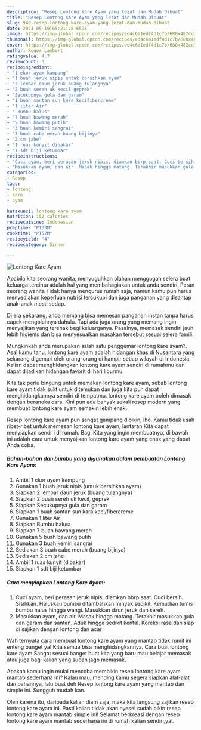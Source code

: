 ```yaml
---
description: "Resep Lontong Kare Ayam yang lezat dan Mudah Dibuat"
title: "Resep Lontong Kare Ayam yang lezat dan Mudah Dibuat"
slug: 949-resep-lontong-kare-ayam-yang-lezat-dan-mudah-dibuat
date: 2021-05-19T05:21:28.659Z
image: https://img-global.cpcdn.com/recipes/ed4c6a1edf4d1c7b/680x482cq70/lontong-kare-ayam-foto-resep-utama.jpg
thumbnail: https://img-global.cpcdn.com/recipes/ed4c6a1edf4d1c7b/680x482cq70/lontong-kare-ayam-foto-resep-utama.jpg
cover: https://img-global.cpcdn.com/recipes/ed4c6a1edf4d1c7b/680x482cq70/lontong-kare-ayam-foto-resep-utama.jpg
author: Roger Lambert
ratingvalue: 4.7
reviewcount: 3
recipeingredient:
- "1 ekor ayam kampung"
- "1 buah jeruk nipis untuk bersihkan ayam"
- "2 lembar daun jeruk buang tulangnya"
- "2 buah sereh uk kecil geprek"
- "Secukupnya gula dan garam"
- "1 buah santan sun kara kecifibercreme"
- "1 liter Air"
- " Bumbu halus"
- "7 buah bawang merah"
- "5 buah bawang putih"
- "3 buah kemiri sangrai"
- "3 buah cabe merah buang bijinya"
- "2 cm jahe"
- "1 ruas kunyit dibakar"
- "1 sdt biji ketumbar"
recipeinstructions:
- "Cuci ayam, beri perasan jeruk nipis, diamkan bbrp saat. Cuci bersih. Sisihkan. Haluskan bumbu ditambahkan minyak sedikit. Kemudian tumis bumbu halus hingga wangi. Masukkan daun jeruk dan sereh."
- "Masukkan ayam, dan air. Masak hingga matang. Terakhir masukkan gula dan garam dan santan. Aduk hingga sedikit kental. Koreksi rasa dan siap di sajikan dengan lontong dan acar"
categories:
- Resep
tags:
- lontong
- kare
- ayam

katakunci: lontong kare ayam 
nutrition: 152 calories
recipecuisine: Indonesian
preptime: "PT33M"
cooktime: "PT52M"
recipeyield: "4"
recipecategory: Dinner

---
```



![Lontong Kare Ayam](https://img-global.cpcdn.com/recipes/ed4c6a1edf4d1c7b/680x482cq70/lontong-kare-ayam-foto-resep-utama.jpg)

Apabila kita seorang wanita, menyuguhkan olahan menggugah selera buat keluarga tercinta adalah hal yang membahagiakan untuk anda sendiri. Peran seorang  wanita Tidak hanya mengurus rumah saja, namun kamu pun harus menyediakan keperluan nutrisi tercukupi dan juga panganan yang disantap anak-anak mesti sedap.

Di era  sekarang, anda memang bisa memesan panganan instan tanpa harus capek mengolahnya dahulu. Tapi ada juga orang yang memang ingin menyajikan yang terenak bagi keluarganya. Pasalnya, memasak sendiri jauh lebih higienis dan bisa menyesuaikan masakan tersebut sesuai selera famili. 



Mungkinkah anda merupakan salah satu penggemar lontong kare ayam?. Asal kamu tahu, lontong kare ayam adalah hidangan khas di Nusantara yang sekarang digemari oleh orang-orang di hampir setiap wilayah di Indonesia. Kalian dapat menghidangkan lontong kare ayam sendiri di rumahmu dan dapat dijadikan hidangan favorit di hari liburmu.

Kita tak perlu bingung untuk memakan lontong kare ayam, sebab lontong kare ayam tidak sulit untuk ditemukan dan juga kita pun dapat menghidangkannya sendiri di tempatmu. lontong kare ayam boleh dimasak dengan beraneka cara. Kini pun ada banyak sekali resep modern yang membuat lontong kare ayam semakin lebih enak.

Resep lontong kare ayam pun sangat gampang dibikin, lho. Kamu tidak usah ribet-ribet untuk memesan lontong kare ayam, lantaran Kita dapat menyiapkan sendiri di rumah. Bagi Kita yang ingin membuatnya, di bawah ini adalah cara untuk menyajikan lontong kare ayam yang enak yang dapat Anda coba.

<!--inarticleads1-->

##### Bahan-bahan dan bumbu yang digunakan dalam pembuatan Lontong Kare Ayam:

1. Ambil 1 ekor ayam kampung
1. Gunakan 1 buah jeruk nipis (untuk bersihkan ayam)
1. Siapkan 2 lembar daun jeruk (buang tulangnya)
1. Siapkan 2 buah sereh uk kecil, geprek
1. Siapkan Secukupnya gula dan garam
1. Siapkan 1 buah santan sun kara keci/fibercreme
1. Gunakan 1 liter Air
1. Siapkan  Bumbu halus:
1. Siapkan 7 buah bawang merah
1. Gunakan 5 buah bawang putih
1. Gunakan 3 buah kemiri sangrai
1. Sediakan 3 buah cabe merah (buang bijinya)
1. Sediakan 2 cm jahe
1. Ambil 1 ruas kunyit (dibakar)
1. Siapkan 1 sdt biji ketumbar




<!--inarticleads2-->

##### Cara menyiapkan Lontong Kare Ayam:

1. Cuci ayam, beri perasan jeruk nipis, diamkan bbrp saat. Cuci bersih. Sisihkan. Haluskan bumbu ditambahkan minyak sedikit. Kemudian tumis bumbu halus hingga wangi. Masukkan daun jeruk dan sereh.
1. Masukkan ayam, dan air. Masak hingga matang. Terakhir masukkan gula dan garam dan santan. Aduk hingga sedikit kental. Koreksi rasa dan siap di sajikan dengan lontong dan acar




Wah ternyata cara membuat lontong kare ayam yang mantab tidak rumit ini enteng banget ya! Kita semua bisa menghidangkannya. Cara buat lontong kare ayam Sangat sesuai banget buat kita yang baru mau belajar memasak atau juga bagi kalian yang sudah jago memasak.

Apakah kamu ingin mulai mencoba membikin resep lontong kare ayam mantab sederhana ini? Kalau mau, mending kamu segera siapkan alat-alat dan bahannya, lalu buat deh Resep lontong kare ayam yang mantab dan simple ini. Sungguh mudah kan. 

Oleh karena itu, daripada kalian diam saja, maka kita langsung sajikan resep lontong kare ayam ini. Pasti kalian tiidak akan nyesel sudah bikin resep lontong kare ayam mantab simple ini! Selamat berkreasi dengan resep lontong kare ayam mantab sederhana ini di rumah kalian sendiri,ya!.

